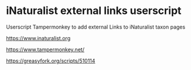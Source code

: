 # iNaturalist external links userscript
Userscript Tampermonkey to add external Links to iNaturalist taxon pages

https://www.inaturalist.org

https://www.tampermonkey.net/

https://greasyfork.org/scripts/510114
